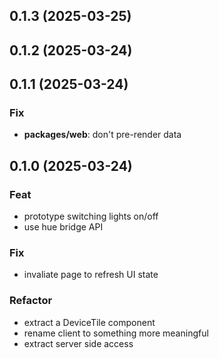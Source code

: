 ## 0.1.3 (2025-03-25)

## 0.1.2 (2025-03-24)

## 0.1.1 (2025-03-24)

### Fix

- **packages/web**: don't pre-render data

## 0.1.0 (2025-03-24)

### Feat

- prototype switching lights on/off
- use hue bridge API

### Fix

- invaliate page to refresh UI state

### Refactor

- extract a DeviceTile component
- rename client to something more meaningful
- extract server side access
